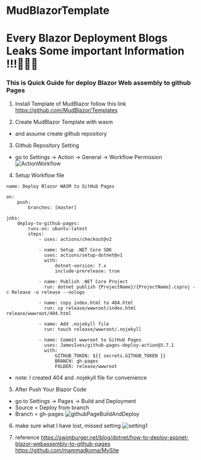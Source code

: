 # MudBlazorTemplate
# Every Blazor Deployment Blogs Leaks Some important Information !!!🤬🤬🤬
### This is Quick Guide for deploy Blazor Web assembly to github Pages

1. Install Template of MudBlazor
follow this link 
https://github.com/MudBlazor/Templates

2. Create MudBlazor Template with wasm
 - and assume create github repository

3. Github Repository Setting
 - go to Settings -> Action -> General -> Workflow Permission
 ![ActionWorkflow](https://user-images.githubusercontent.com/47770079/225545607-b356b3b0-fd8f-4fdf-8e07-b96dde745ee3.png)

4. Setup Workflow file
```
name: Deploy Blazor WASM to GitHub Pages

on:
    push:
        branches: [master]

jobs:
    deploy-to-github-pages:
        runs-on: ubuntu-latest
        steps:
            - uses: actions/checkout@v2

            - name: Setup .NET Core SDK
              uses: actions/setup-dotnet@v1
              with:
                  dotnet-version: 7.x
                  include-prerelease: true

            - name: Publish .NET Core Project
              run: dotnet publish {ProjectName}/{ProjectName}.csproj -c Release -o release --nologo

            - name: copy index.html to 404.html
              run: cp release/wwwroot/index.html release/wwwroot/404.html

            - name: Add .nojekyll file
              run: touch release/wwwroot/.nojekyll

            - name: Commit wwwroot to GitHub Pages
              uses: JamesIves/github-pages-deploy-action@3.7.1
              with:
                  GITHUB_TOKEN: ${{ secrets.GITHUB_TOKEN }}
                  BRANCH: gh-pages
                  FOLDER: release/wwwroot
```
 * note: I created 404 and .nojekyll file for convenience
 
5. After Push Your Blazor Code
 - go to Settings -> Pages -> Build and Deployment
 - Source = Deploy from branch
 - Branch = gh-pages
 ![githubPageBuildAndDeploy](https://user-images.githubusercontent.com/47770079/225546403-1f19882c-1b93-4b2b-aa20-c76f75fe3195.png)

6. make sure what I have lost, missed setting
![setting1](https://user-images.githubusercontent.com/47770079/225549296-85b8bf7c-3c22-4cd6-9a9a-1c9d4c478db3.png)

7. reference
https://swimburger.net/blog/dotnet/how-to-deploy-aspnet-blazor-webassembly-to-github-pages
https://github.com/mammadkoma/MySite
